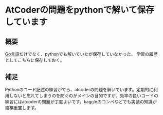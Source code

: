 # AtCoderの問題をpythonで解いて保存しています


## 概要
[Go言語](https://github.com/aruaru0/golang_myatcoder)だけでなく、pythonでも解いていたが保存していなかった。
学習の履歴としてこちらに保存しておく。

## 補足
Pythonのコード記述の練習がてら、atcoderの問題を解いています。定期的に利用しないと忘れてしまうのを防ぐのがメインの目的ですが、効率の良いコードの練習にはatcoderの問題が丁度よいです。kaggleのコンペなどでも実装の知識が結構重宝します。


